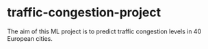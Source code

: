 # traffic-congestion-project
The aim of this ML project is to predict traffic congestion levels in 40 European cities.
